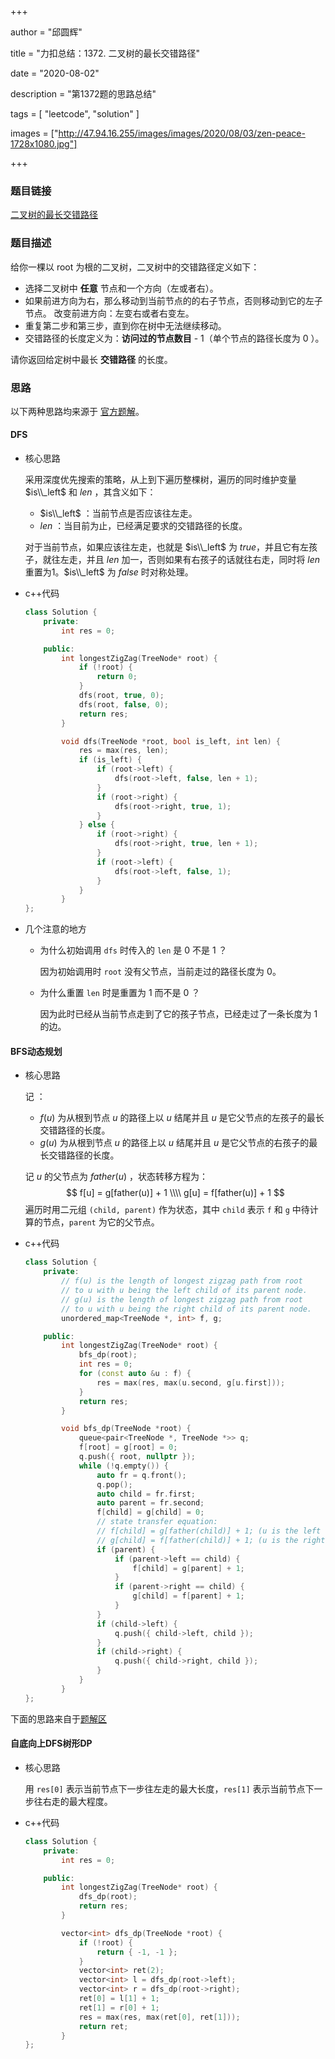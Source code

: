 +++

author = "邱圆辉"

title = "力扣总结：1372. 二叉树的最长交错路径"

date = "2020-08-02"

description = "第1372题的思路总结"

tags = [
    "leetcode", "solution"
]

images = ["http://47.94.16.255/images/images/2020/08/03/zen-peace-1728x1080.jpg"]

+++

### 题目链接

[二叉树的最长交错路径](https://leetcode-cn.com/problems/longest-zigzag-path-in-a-binary-tree/)

### 题目描述

给你一棵以 root 为根的二叉树，二叉树中的交错路径定义如下：

- 选择二叉树中 **任意** 节点和一个方向（左或者右）。
- 如果前进方向为右，那么移动到当前节点的的右子节点，否则移动到它的左子节点。
  改变前进方向：左变右或者右变左。
- 重复第二步和第三步，直到你在树中无法继续移动。
- 交错路径的长度定义为：**访问过的节点数目** - 1（单个节点的路径长度为 0 ）。

请你返回给定树中最长 **交错路径** 的长度。

### 思路

以下两种思路均来源于 [官方题解](https://leetcode-cn.com/problems/longest-zigzag-path-in-a-binary-tree/solution/er-cha-shu-zhong-de-zui-chang-jiao-cuo-lu-jing-b-2/)。

#### DFS

- 核心思路

  采用深度优先搜索的策略，从上到下遍历整棵树，遍历的同时维护变量 $is\\_left$ 和 $len$ ，其含义如下：

  - $is\\_left$ ：当前节点是否应该往左走。
  - $len$ ：当目前为止，已经满足要求的交错路径的长度。

  对于当前节点，如果应该往左走，也就是 $is\\_left$ 为 $true$，并且它有左孩子，就往左走，并且 $len$ 加一，否则如果有右孩子的话就往右走，同时将 $len$ 重置为1。$is\\_left$ 为 $false$ 时对称处理。

- c++代码

  ```c++
  class Solution {
      private:
          int res = 0;
  
      public:
          int longestZigZag(TreeNode* root) {
              if (!root) {
                  return 0;
              }
              dfs(root, true, 0);
              dfs(root, false, 0);
              return res;
          }
  
          void dfs(TreeNode *root, bool is_left, int len) {
              res = max(res, len);
              if (is_left) {
                  if (root->left) {
                      dfs(root->left, false, len + 1);
                  }
                  if (root->right) {
                      dfs(root->right, true, 1);
                  }
              } else {
                  if (root->right) {
                      dfs(root->right, true, len + 1);
                  }
                  if (root->left) {
                      dfs(root->left, false, 1);
                  }
              }
          }
  };
  ```

- 几个注意的地方

  - 为什么初始调用 `dfs` 时传入的 `len` 是 0 不是 1 ？

    因为初始调用时 `root` 没有父节点，当前走过的路径长度为 0。

  - 为什么重置 `len` 时是重置为 1 而不是 0 ？

    因为此时已经从当前节点走到了它的孩子节点，已经走过了一条长度为 1 的边。

#### BFS动态规划

- 核心思路

  记 ：

  - $f(u)$ 为从根到节点 $u$ 的路径上以 $u$ 结尾并且 $u$ 是它父节点的左孩子的最长交错路径的长度。
  - $g(u)$ 为从根到节点 $u$ 的路径上以 $u$ 结尾并且 $u$ 是它父节点的右孩子的最长交错路径的长度。

  记 $u$ 的父节点为 $father(u)$ ，状态转移方程为：
  $$
  f[u] = g[father(u)] + 1 \\\\
  g[u] = f[father(u)] + 1
  $$
   遍历时用二元组 `(child, parent)` 作为状态，其中 `child` 表示 `f` 和 `g` 中待计算的节点，`parent` 为它的父节点。

- c++代码

  ```c++
  class Solution {
      private:
          // f(u) is the length of longest zigzag path from root
          // to u with u being the left child of its parent node.
          // g(u) is the length of longest zigzag path from root
          // to u with u being the right child of its parent node.
          unordered_map<TreeNode *, int> f, g;
  
      public:
          int longestZigZag(TreeNode* root) {
              bfs_dp(root);
              int res = 0;
              for (const auto &u : f) {
                  res = max(res, max(u.second, g[u.first]));
              }
              return res;
          }
  
          void bfs_dp(TreeNode *root) {
              queue<pair<TreeNode *, TreeNode *>> q;
              f[root] = g[root] = 0;
              q.push({ root, nullptr });
              while (!q.empty()) {
                  auto fr = q.front();
                  q.pop();
                  auto child = fr.first;
                  auto parent = fr.second;
                  f[child] = g[child] = 0;
                  // state transfer equation:
                  // f[child] = g[father(child)] + 1; (u is the left child)
                  // g[child] = f[father(child)] + 1; (u is the right child)
                  if (parent) {
                      if (parent->left == child) {
                          f[child] = g[parent] + 1;
                      }
                      if (parent->right == child) {
                          g[child] = f[parent] + 1;
                      }
                  }
                  if (child->left) {
                      q.push({ child->left, child });
                  }
                  if (child->right) {
                      q.push({ child->right, child });
                  }
              }
          }
  };
  ```

下面的思路来自于[题解区](https://leetcode-cn.com/problems/longest-zigzag-path-in-a-binary-tree/solution/javazi-di-xiang-shang-shu-xing-dp-by-jackie-tien/)

#### 自底向上DFS树形DP

- 核心思路

  用 `res[0]` 表示当前节点下一步往左走的最大长度，`res[1]` 表示当前节点下一步往右走的最大程度。

- c++代码

  ```c++
  class Solution {
      private:
          int res = 0;
  
      public:
          int longestZigZag(TreeNode* root) {
              dfs_dp(root);
              return res;
          }
  
          vector<int> dfs_dp(TreeNode *root) {
              if (!root) {
                  return { -1, -1 };
              }
              vector<int> ret(2);
              vector<int> l = dfs_dp(root->left);
              vector<int> r = dfs_dp(root->right);
              ret[0] = l[1] + 1;
              ret[1] = r[0] + 1;
              res = max(res, max(ret[0], ret[1]));
              return ret;
          }
  };
  ```

  